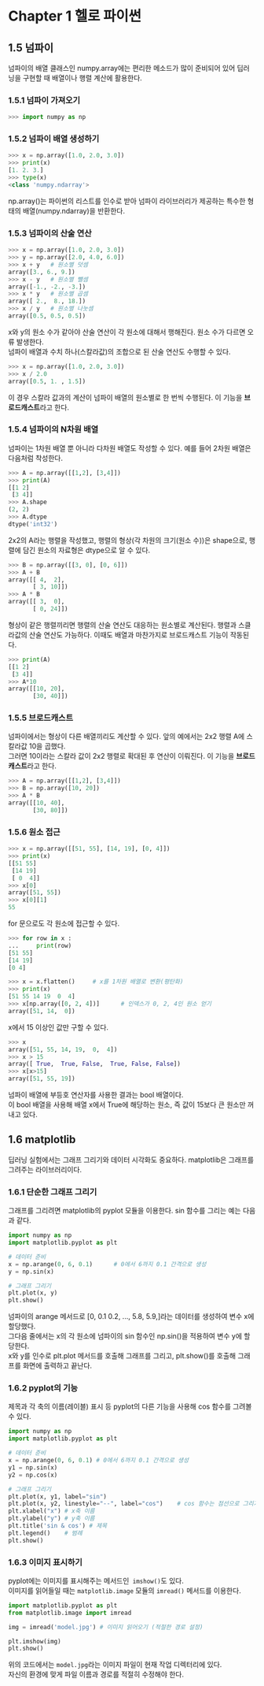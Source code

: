 # Chapter 1 헬로 파이썬  

## 1.5 넘파이
넘파이의 배열 클래스인 numpy.array에는 편리한 메소드가 많이 준비되어 있어 딥러닝을 구현할 때 배열이나 행렬 계산에 활용한다.

### 1.5.1 넘파이 가져오기
```python
>>> import numpy as np
```

### 1.5.2 넘파이 배열 생성하기
```python
>>> x = np.array([1.0, 2.0, 3.0])
>>> print(x)
[1. 2. 3.]
>>> type(x)
<class 'numpy.ndarray'>
```
np.array()는 파이썬의 리스트를 인수로 받아 넘파이 라이브러리가 제공하는 특수한 형태의 배열(numpy.ndarray)을 반환한다.

### 1.5.3 넘파이의 산술 연산
```python
>>> x = np.array([1.0, 2.0, 3.0])
>>> y = np.array([2.0, 4.0, 6.0])
>>> x + y   # 원소별 덧셈
array([3., 6., 9.])
>>> x - y   # 원소별 뺄셈
array([-1., -2., -3.])
>>> x * y   # 원소별 곱셈
array([ 2.,  8., 18.])
>>> x / y   # 원소별 나눗셈
array([0.5, 0.5, 0.5])
```
x와 y의 원소 수가 같아야 산술 연산이 각 원소에 대해서 행해진다. 원소 수가 다르면 오류 발생한다.  
넘파이 배열과 수치 하나(스칼라값)의 조합으로 된 산술 연산도 수행할 수 있다.

```python
>>> x = np.array([1.0, 2.0, 3.0]) 
>>> x / 2.0
array([0.5, 1. , 1.5])
```
이 경우 스칼라 값과의 계산이 넘파이 배열의 원소별로 한 번씩 수행된다. 이 기능을 **브로드캐스트**라고 한다.

### 1.5.4 넘파이의 N차원 배열
넘파이는 1차원 배열 뿐 아니라 다차원 배열도 작성할 수 있다. 예를 들어 2차원 배열은 다음처럼 착성한다.
```python
>>> A = np.array([[1,2], [3,4]]) 
>>> print(A)
[[1 2]
 [3 4]]
>>> A.shape
(2, 2)
>>> A.dtype
dtype('int32')
```
2x2의 A라는 행렬을 작성했고, 행렬의 형상(각 차원의 크기(원소 수))은 shape으로, 행렬에 담긴 원소의 자료형은 dtype으로 알 수 있다.
```python
>>> B = np.array([[3, 0], [0, 6]])
>>> A + B
array([[ 4,  2],
       [ 3, 10]])
>>> A * B
array([[ 3,  0],
       [ 0, 24]])
```
형상이 같은 행렬끼리면 행렬의 산술 연산도 대응하는 원소별로 계산된다. 행렬과 스클라값의 산술 연산도 가능하다. 이때도 배열과 마찬가지로 브로드캐스트 기능이 작동된다.

```python
>>> print(A)
[[1 2]
 [3 4]]
>>> A*10
array([[10, 20],
       [30, 40]])
```
### 1.5.5 브로드캐스트
넘파이에서는 형상이 다른 배열끼리도 계산할 수 있다. 앞의 예에서는 2x2 행렬 A에 스칼라값 10을 곱했다.  
그러면 10이라는 스칼라 값이 2x2 행렬로 확대된 후 연산이 이뤄진다. 이 기능을 **브로드캐스트**라고 한다.
```python
>>> A = np.array([[1,2], [3,4]])
>>> B = np.array([10, 20])
>>> A * B
array([[10, 40],
       [30, 80]])
```
### 1.5.6 원소 접근 
``` python
>>> x = np.array([[51, 55], [14, 19], [0, 4]])
>>> print(x)
[[51 55]
 [14 19]
 [ 0  4]]
>>> x[0]
array([51, 55])
>>> x[0][1]
55
```
for 문으로도 각 원소에 접근할 수 있다.
```python
>>> for row in x :
...     print(row)
[51 55]
[14 19]
[0 4]
```

```python
>>> x = x.flatten()     # x를 1차원 배열로 변환(평탄화)
>>> print(x)
[51 55 14 19  0  4]
>>> x[np.array([0, 2, 4])]      # 인덱스가 0, 2, 4인 원소 얻기
array([51, 14,  0])
```
x에서 15 이상인 값만 구할 수 있다.
```python
>>> x
array([51, 55, 14, 19,  0,  4])
>>> x > 15
array([ True,  True, False,  True, False, False])
>>> x[x>15]
array([51, 55, 19])
```
넘파이 배열에 부등호 연산자를 사용한 결과는 bool 배열이다.  
이 bool 배열을 사용해 배열 x에서 True에 해당하는 원소, 즉 값이 15보다 큰 원소만 꺼내고 있다.

## 1.6 matplotlib
딥러닝 실험에서는 그래프 그리기와 데이터 시각화도 중요하다. matplotlib은 그래프를 그려주는 라이브러리이다.

### 1.6.1 단순한 그래프 그리기
그래프를 그리려면 matplotlib의 pyplot 모듈을 이용한다. sin 함수를 그리는 예는 다음과 같다.
```python
import numpy as np
import matplotlib.pyplot as plt

# 데이터 준비
x = np.arange(0, 6, 0.1)      # 0에서 6까지 0.1 간격으로 생성
y = np.sin(x)

# 그래프 그리기
plt.plot(x, y)
plt.show()
```
넘파이의 arange 메서드로 [0, 0.1 0.2, ..., 5.8, 5.9,]라는 데이터를 생성하여 변수 x에 할당했다.  
그다음 줄에서는 x의 각 원소에 넘파이의 sin 함수인 np.sin()을 적용하여 변수 y에 할당한다.  
x와 y를 인수로 plt.plot 메서드를 호출해 그래프를 그리고, plt.show()를 호출해 그래프를 화면에 출력하고 끝난다.

### 1.6.2 pyplot의 기능
제목과 각 축의 이름(레이블) 표시 등 pyplot의 다른 기능을 사용해 cos 함수를 그려볼 수 있다.
```python
import numpy as np
import matplotlib.pyplot as plt

# 데이터 준비
x = np.arange(0, 6, 0.1) # 0에서 6까지 0.1 간격으로 생성
y1 = np.sin(x)
y2 = np.cos(x)

# 그래프 그리기
plt.plot(x, y1, label="sin")
plt.plot(x, y2, linestyle="--", label="cos")    # cos 함수는 점선으로 그리기
plt.xlabel("x") # x축 이름
plt.ylabel("y") # y축 이름
plt.title('sin & cos') # 제목
plt.legend()    # 범례
plt.show()
```

### 1.6.3 이미지 표시하기
pyplot에는 이미지를 표시해주는 메서드인` imshow()`도 있다.  
이미지를 읽어들일 때는 `matplotlib.image` 모듈의 `imread()` 메서드를 이용한다.
```python
import matplotlib.pyplot as plt
from matplotlib.image import imread

img = imread('model.jpg') # 이미지 읽어오기 (적절한 경로 설정)

plt.imshow(img)
plt.show()
```
위의 코드에서는 `model.jpg`라는 이미지 파일이 현재 작업 디렉터리에 있다.  
자신의 환경에 맞게 파일 이름과 경로를 적절히 수정해야 한다.



